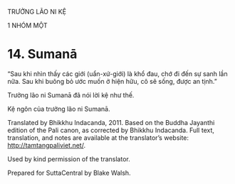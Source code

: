 TRƯỞNG LÃO NI KỆ

1 NHÓM MỘT

# 14\. Sumanā

“Sau khi nhìn thấy các giới (uẩn-xứ-giới) là khổ đau, chớ đi đến sự sanh lần nữa. Sau khi buông bỏ ước muốn ở hiện hữu, cô sẽ sống, được an tịnh.”

Trưởng lão ni Sumanā đã nói lời kệ như thế.

Kệ ngôn của trưởng lão ni Sumanā.

Translated by Bhikkhu Indacanda, 2011. Based on the Buddha Jayanthi edition of the Pali canon, as corrected by Bhikkhu Indacanda. Full text, translation, and notes are available at the translator’s website: http://tamtangpaliviet.net/.

Used by kind permission of the translator.

Prepared for SuttaCentral by Blake Walsh.